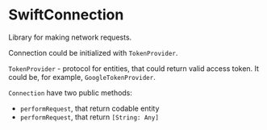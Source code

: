 # SwiftConnection

Library for making network requests.

Connection could be initialized with `TokenProvider`.

`TokenProvider` - protocol for entities, that could return valid access token. It could be, for example, `GoogleTokenProvider`.

`Connection` have two public methods:

- `performRequest`, that return codable entity
- `performRequest`, that return `[String: Any]`

